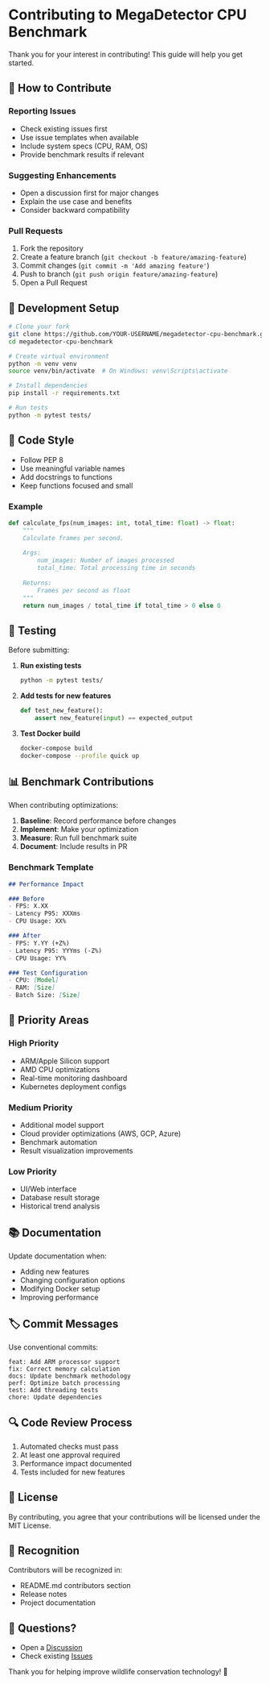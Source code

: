 # Contributing to MegaDetector CPU Benchmark

Thank you for your interest in contributing! This guide will help you get started.

## 🤝 How to Contribute

### Reporting Issues
- Check existing issues first
- Use issue templates when available
- Include system specs (CPU, RAM, OS)
- Provide benchmark results if relevant

### Suggesting Enhancements
- Open a discussion first for major changes
- Explain the use case and benefits
- Consider backward compatibility

### Pull Requests
1. Fork the repository
2. Create a feature branch (`git checkout -b feature/amazing-feature`)
3. Commit changes (`git commit -m 'Add amazing feature'`)
4. Push to branch (`git push origin feature/amazing-feature`)
5. Open a Pull Request

## 🧪 Development Setup

```bash
# Clone your fork
git clone https://github.com/YOUR-USERNAME/megadetector-cpu-benchmark.git
cd megadetector-cpu-benchmark

# Create virtual environment
python -m venv venv
source venv/bin/activate  # On Windows: venv\Scripts\activate

# Install dependencies
pip install -r requirements.txt

# Run tests
python -m pytest tests/
```

## 📝 Code Style

- Follow PEP 8
- Use meaningful variable names
- Add docstrings to functions
- Keep functions focused and small

### Example
```python
def calculate_fps(num_images: int, total_time: float) -> float:
    """
    Calculate frames per second.
    
    Args:
        num_images: Number of images processed
        total_time: Total processing time in seconds
        
    Returns:
        Frames per second as float
    """
    return num_images / total_time if total_time > 0 else 0
```

## 🧪 Testing

Before submitting:

1. **Run existing tests**
   ```bash
   python -m pytest tests/
   ```

2. **Add tests for new features**
   ```python
   def test_new_feature():
       assert new_feature(input) == expected_output
   ```

3. **Test Docker build**
   ```bash
   docker-compose build
   docker-compose --profile quick up
   ```

## 📊 Benchmark Contributions

When contributing optimizations:

1. **Baseline**: Record performance before changes
2. **Implement**: Make your optimization
3. **Measure**: Run full benchmark suite
4. **Document**: Include results in PR

### Benchmark Template
```markdown
## Performance Impact

### Before
- FPS: X.XX
- Latency P95: XXXms
- CPU Usage: XX%

### After  
- FPS: Y.YY (+Z%)
- Latency P95: YYYms (-Z%)
- CPU Usage: YY%

### Test Configuration
- CPU: [Model]
- RAM: [Size]
- Batch Size: [Size]
```

## 🎯 Priority Areas

### High Priority
- ARM/Apple Silicon support
- AMD CPU optimizations
- Real-time monitoring dashboard
- Kubernetes deployment configs

### Medium Priority
- Additional model support
- Cloud provider optimizations (AWS, GCP, Azure)
- Benchmark automation
- Result visualization improvements

### Low Priority
- UI/Web interface
- Database result storage
- Historical trend analysis

## 📚 Documentation

Update documentation when:
- Adding new features
- Changing configuration options
- Modifying Docker setup
- Improving performance

## 🏷️ Commit Messages

Use conventional commits:

```
feat: Add ARM processor support
fix: Correct memory calculation
docs: Update benchmark methodology
perf: Optimize batch processing
test: Add threading tests
chore: Update dependencies
```

## 🔍 Code Review Process

1. Automated checks must pass
2. At least one approval required
3. Performance impact documented
4. Tests included for new features

## 📄 License

By contributing, you agree that your contributions will be licensed under the MIT License.

## 🙏 Recognition

Contributors will be recognized in:
- README.md contributors section
- Release notes
- Project documentation

## 💬 Questions?

- Open a [Discussion](https://github.com/gaiar/megadetector-cpu-benchmark/discussions)
- Check existing [Issues](https://github.com/gaiar/megadetector-cpu-benchmark/issues)

Thank you for helping improve wildlife conservation technology! 🦁